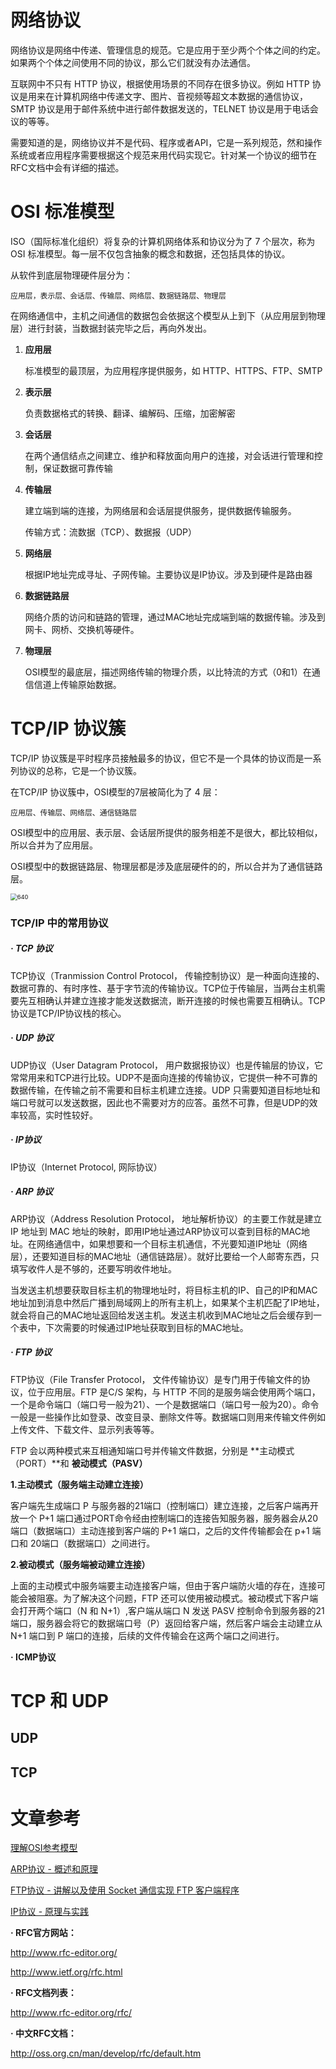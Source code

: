 # 网络协议

网络协议是网络中传递、管理信息的规范。它是应用于至少两个个体之间的约定。如果两个个体之间使用不同的协议，那么它们就没有办法通信。

互联网中不只有 HTTP 协议，根据使用场景的不同存在很多协议。例如 HTTP 协议是用来在计算机网络中传递文字、图片、音视频等超文本数据的通信协议，SMTP 协议是用于邮件系统中进行邮件数据发送的，TELNET 协议是用于电话会议的等等。

需要知道的是，网络协议并不是代码、程序或者API，它是一系列规范，然和操作系统或者应用程序需要根据这个规范来用代码实现它。针对某一个协议的细节在RFC文档中会有详细的描述。

# OSI 标准模型 

ISO（国际标准化组织）将复杂的计算机网络体系和协议分为了 7 个层次，称为OSI 标准模型。每一层不仅包含抽象的概念和数据，还包括具体的协议。

从软件到底层物理硬件层分为：

```
应用层，表示层、会话层、传输层、网络层、数据链路层、物理层
```

在网络通信中，主机之间通信的数据包会依据这个模型从上到下（从应用层到物理层）进行封装，当数据封装完毕之后，再向外发出。

1. **应用层**

   标准模型的最顶层，为应用程序提供服务，如 HTTP、HTTPS、FTP、SMTP

2. **表示层**

   负责数据格式的转换、翻译、编解码、压缩，加密解密

3. **会话层**

   在两个通信结点之间建立、维护和释放面向用户的连接，对会话进行管理和控制，保证数据可靠传输

4. **传输层**

   建立端到端的连接，为网络层和会话层提供服务，提供数据传输服务。

   传输方式：流数据（TCP）、数据报（UDP）

5. **网络层**

   根据IP地址完成寻址、子网传输。主要协议是IP协议。涉及到硬件是路由器

6. **数据链路层**

   网络介质的访问和链路的管理，通过MAC地址完成端到端的数据传输。涉及到网卡、网桥、交换机等硬件。

7. **物理层**

   OSI模型的最底层，描述网络传输的物理介质，以比特流的方式（0和1）在通信信道上传输原始数据。

   

# TCP/IP 协议簇

TCP/IP 协议簇是平时程序员接触最多的协议，但它不是一个具体的协议而是一系列协议的总称，它是一个协议簇。

在TCP/IP 协议簇中，OSI模型的7层被简化为了 4 层：

```
应用层、传输层、网络层、通信链路层
```

OSI模型中的应用层、表示层、会话层所提供的服务相差不是很大，都比较相似，所以合并为了应用层。

OSI模型中的数据链路层、物理层都是涉及底层硬件的的，所以合并为了通信链路层。

<img src="/Users/fn-273/Desktop/640.webp" alt="640" style="zoom:67%;" />

### TCP/IP 中的常用协议

##### · TCP 协议

TCP协议（Tranmission Control Protocol， 传输控制协议）是一种面向连接的、数据可靠的、有时序性、基于字节流的传输协议。TCP位于传输层，当两台主机需要先互相确认并建立连接才能发送数据流，断开连接的时候也需要互相确认。TCP协议是TCP/IP协议栈的核心。



##### · UDP 协议

UDP协议（User Datagram Protocol， 用户数据报协议）也是传输层的协议，它常常用来和TCP进行比较。UDP不是面向连接的传输协议，它提供一种不可靠的数据传输，在传输之前不需要和目标主机建立连接。UDP 只需要知道目标地址和端口号就可以发送数据，因此也不需要对方的应答。虽然不可靠，但是UDP的效率较高，实时性较好。



##### · IP协议

IP协议（Internet Protocol, 网际协议）



##### · ARP 协议

ARP协议（Address Resolution Protocol， 地址解析协议）的主要工作就是建立 IP 地址到 MAC 地址的映射，即用IP地址通过ARP协议可以查到目标的MAC地址。在网络通信中，如果想要和一个目标主机通信，不光要知道IP地址（网络层），还要知道目标的MAC地址（通信链路层）。就好比要给一个人邮寄东西，只填写收件人是不够的，还要写明收件地址。

当发送主机想要获取目标主机的物理地址时，将目标主机的IP、自己的IP和MAC地址加到消息中然后广播到局域网上的所有主机上，如果某个主机匹配了IP地址，就会将自己的MAC地址返回给发送主机。发送主机收到MAC地址之后会缓存到一个表中，下次需要的时候通过IP地址获取到目标的MAC地址。



##### · FTP 协议

FTP协议（File Transfer Protocol， 文件传输协议）是专门用于传输文件的协议，位于应用层。FTP 是C/S 架构，与 HTTP 不同的是服务端会使用两个端口，一个是命令端口（端口号一般为21）、一个是数据端口（端口号一般为20）。命令一般是一些操作比如登录、改变目录、删除文件等。数据端口则用来传输文件例如上传文件、下载文件、显示列表等等。

FTP 会以两种模式来互相通知端口号并传输文件数据，分别是 **主动模式（PORT）**和 **被动模式（PASV）**

**1.主动模式（服务端主动建立连接）**

客户端先生成端口 P 与服务器的21端口（控制端口）建立连接，之后客户端再开放一个 P+1 端口通过PORT命令经由控制端口的连接告知服务器，服务器会从20端口（数据端口）主动连接到客户端的 P+1 端口，之后的文件传输都会在 p+1 端口和 20端口（数据端口）之间进行。

**2.被动模式（服务端被动建立连接）**

上面的主动模式中服务端要主动连接客户端，但由于客户端防火墙的存在，连接可能会被阻塞。为了解决这个问题，FTP 还可以使用被动模式。被动模式下客户端会打开两个端口（N 和 N+1）,客户端从端口 N 发送 PASV 控制命令到服务器的21端口，服务器会将它的数据端口号（P）返回给客户端，然后客户端会主动建立从 N+1 端口到 P 端口的连接，后续的文件传输会在这两个端口之间进行。

**· ICMP协议**



# TCP 和  UDP

## UDP

## TCP





# 文章参考

[理解OSI参考模型](https://www.cnblogs.com/evablogs/p/6709707.html)

[ARP协议 - 概述和原理](https://www.cnblogs.com/csguo/p/7527303.html)

[FTP协议 - 讲解以及使用 Socket 通信实现 FTP 客户端程序](https://www.ibm.com/developerworks/cn/linux/l-cn-socketftp/#ibm-pcon)

[IP协议 - 原理与实践](https://zhuanlan.zhihu.com/p/29287795)



**· RFC官方网站：**

 http://www.rfc-editor.org/

 http://www.ietf.org/rfc.html

 **· RFC文档列表：**

http://www.rfc-editor.org/rfc/

**· 中文RFC文档：**

http://oss.org.cn/man/develop/rfc/default.htm